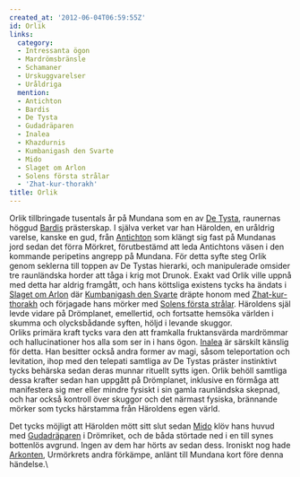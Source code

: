 ```yaml
---
created_at: '2012-06-04T06:59:55Z'
id: Orlik
links:
  category:
  - Intressanta ögon
  - Mardrömsbränsle
  - Schamaner
  - Urskuggvarelser
  - Uråldriga
  mention:
  - Antichton
  - Bardis
  - De Tysta
  - Gudadräparen
  - Inalea
  - Khazdurnis
  - Kumbanigash den Svarte
  - Mido
  - Slaget om Arlon
  - Solens första strålar
  - 'Zhat-kur-thorakh'
title: Orlik
---
```


Orlik tillbringade tusentals år på Mundana som en av [De Tysta], raunernas höggud [Bardis]
prästerskap. I själva verket var han Härolden, en uråldrig varelse, kanske en gud, från [Antichton]
som klängt sig fast på Mundanas jord sedan det förra Mörkret, förutbestämd att leda Antichtons väsen
i den kommande peripetins angrepp på Mundana. För detta syfte steg Orlik genom seklerna till toppen
av De Tystas hierarki, och manipulerade omsider tre raunländska horder att tåga i krig mot Drunok.
Exakt vad Orlik ville uppnå med detta har aldrig framgått, och hans köttsliga existens tycks ha
ändats i [Slaget om Arlon] där [Kumbanigash den Svarte] dräpte honom med [Zhat-kur-thorakh] och
förjagade hans mörker med [Solens första strålar]. Häroldens själ levde vidare på Drömplanet,
emellertid, och fortsatte hemsöka världen i skumma och olycksbådande syften, höljd i levande
skuggor.\
Orliks primära kraft tycks vara den att framkalla fruktansvärda mardrömmar och hallucinationer hos
alla som ser in i hans ögon. [Inalea] är särskilt känslig för detta. Han besitter också andra former
av magi, såsom teleportation och levitation, ihop med den telepati samtliga av De Tystas präster
instinktivt tycks behärska sedan deras munnar rituellt sytts igen. Orlik behöll samtliga dessa
krafter sedan han uppgått på Drömplanet, inklusive en förmåga att manifestera sig mer eller mindre
fysiskt i sin gamla raunländska skepnad, och har också kontroll över skuggor och det närmast
fysiska, brännande mörker som tycks härstamma från Häroldens egen värld.

Det tycks möjligt att Härolden mött sitt slut sedan [Mido] klöv hans huvud med [Gudadräparen] i
Drömriket, och de båda störtade ned i en till synes bottenlös avgrund. Ingen av dem har hörts av
sedan dess. Ironiskt nog hade [Arkonten], Urmörkrets andra förkämpe, anlänt till Mundana kort före
denna händelse.\

  [De Tysta]: De_Tysta
  [Bardis]: Bardis
  [Antichton]: Antichton
  [Slaget om Arlon]: Slaget_om_Arlon
  [Kumbanigash den Svarte]: Kumbanigash_den_Svarte
  [Zhat-kur-thorakh]: Zhat-kur-thorakh
  [Solens första strålar]: Solens_första_strålar
  [Inalea]: Inalea
  [Mido]: Mido
  [Gudadräparen]: Gudadräparen
  [Arkonten]: Khazdurnis